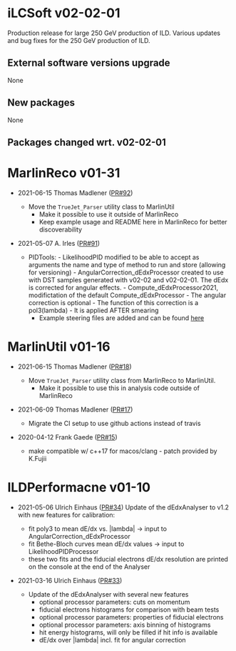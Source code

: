 # iLCSoft v02-02-01

Production release for large 250 GeV production of ILD.
Various updates and bug fixes for the 250 GeV production of ILD.

## External software versions upgrade

None

## New packages

None

## Packages changed wrt. v02-02-01

# MarlinReco v01-31

* 2021-06-15 Thomas Madlener ([PR#92](https://github.com/iLCSoft/MarlinReco/pull/92))
  - Move the `TrueJet_Parser` utility class to MarlinUtil
    - Make it possible to use it outside of MarlinReco
    - Keep example usage and README here in MarlinReco for better discoverability

* 2021-05-07 A. Irles ([PR#91](https://github.com/iLCSoft/MarlinReco/pull/91))
  - PIDTools: 
    	- LikelihoodPID modified to be able to accept as arguments the name and type of method to run and store (allowing for versioning)
    	- AngularCorrection_dEdxProcessor created to use with DST samples generated with v02-02 and v02-02-01. The dEdx is corrected for angular effects.
    	- Compute_dEdxProcessor2021, modifictation of the default Compute_dEdxProcessor
    		- The angular correction is optional
    		- The function of this correction is a pol3(lambda)
    		- It is applied AFTER smearing
  	- Example steering files are added and can be found [here](https://github.com/iLCSoft/MarlinReco/blob/master/Analysis/PIDTools/steer/DSTcorrection_dEdx_and_LikelihoodPID.xml)


# MarlinUtil v01-16

* 2021-06-15 Thomas Madlener ([PR#18](https://github.com/iLCSoft/MarlinUtil/pull/18))
  - Move `TrueJet_Parser` utility class from MarlinReco to MarlinUtil.
    - Make it possible to use this in analysis code outside of MarlinReco

* 2021-06-09 Thomas Madlener ([PR#17](https://github.com/iLCSoft/MarlinUtil/pull/17))
  - Migrate the CI setup to use github actions instead of travis

* 2020-04-12 Frank Gaede ([PR#15](https://github.com/iLCSoft/MarlinUtil/pull/15))
  - make compatible w/ c++17 for macos/clang
        - patch provided by K.Fujii


# ILDPerformacne v01-10

* 2021-05-06 Ulrich Einhaus ([PR#34](https://github.com/iLCSoft/ILDPerformance/pull/34))
  Update of the dEdxAnalyser to v1.2 with new features for calibration:
  - fit poly3 to mean dE/dx vs. |lambda| -> input to AngularCorrection_dEdxProcessor
  - fit Bethe-Bloch curves mean dE/dx values -> input to LikelihoodPIDProcessor
  - these two fits and the fiducial electrons dE/dx resolution are printed on the console at the end of the Analyser

* 2021-03-16 Ulrich Einhaus ([PR#33](https://github.com/iLCSoft/ILDPerformance/pull/33))
  - Update of the dEdxAnalyser with several new features
    - optional processor parameters: cuts on momentum
    - fiducial electrons histograms for comparison with beam tests
    - optional processor parameters: properties of fiducial electrons
    - optional processor parameters: axis binning of histograms
    - hit energy histograms, will only be filled if hit info is available
    - dE/dx over |lambda| incl. fit for angular correction
